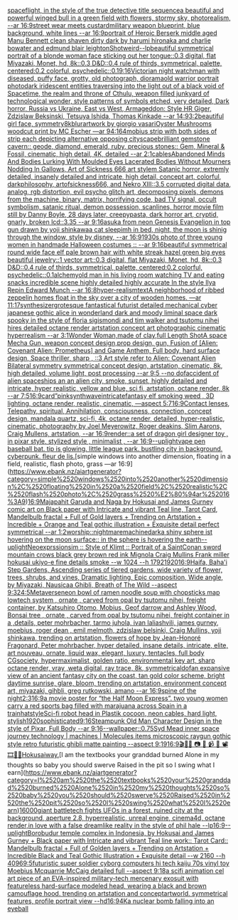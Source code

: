[spaceflight, in the style of the true detective title sequence](https://www.ebank.nz/aiartgenerator?category=spaceflight%2C%2520in%2520the%2520style%2520of%2520the%2520true%2520detective%2520title%2520sequence)[a beautiful and powerful winged bull in a green field with flowers, stormy sky, photorealism, --ar 16:9](https://www.ebank.nz/aiartgenerator?category=a%2520beautiful%2520and%2520powerful%2520winged%2520bull%2520in%2520a%2520green%2520field%2520with%2520flowers%2C%2520stormy%2520sky%2C%2520photorealism%2C%2520--ar%252016%3A9)[street wear meets custard](https://www.ebank.nz/aiartgenerator?category=street%2520wear%2520meets%2520custard)[military weapon blueprint, blue background, white lines --ar 16:9](https://www.ebank.nz/aiartgenerator?category=military%2520weapon%2520blueprint%2C%2520blue%2520background%2C%2520white%2520lines%2520--ar%252016%3A9)[portrait of Heroic Berserk middle aged Manu Bennett clean shaven dirty dark by harumi hironaka and charlie bowater and edmund blair leighton](https://www.ebank.nz/aiartgenerator?category=portrait%2520of%2520Heroic%2520Berserk%2520middle%2520aged%2520Manu%2520Bennett%2520clean%2520shaven%2520dirty%2520dark%2520by%2520harumi%2520hironaka%2520and%2520charlie%2520bowater%2520and%2520edmund%2520blair%2520leighton)[](https://www.ebank.nz/aiartgenerator?category=)[Shot](https://www.ebank.nz/aiartgenerator?category=Shot)[weird](https://www.ebank.nz/aiartgenerator?category=weird)[--lp](https://www.ebank.nz/aiartgenerator?category=--lp)[beautiful symmetrical portrait of a blonde woman face sticking out her tongue::0.3 digital, flat Miyazaki, Monet, hd, 8k::0.3 D&D::0.4 rule of thirds, symmetrical, palette, centered:0.2 colorful, psychedelic::0.1](https://www.ebank.nz/aiartgenerator?category=beautiful%2520symmetrical%2520portrait%2520of%2520a%2520blonde%2520woman%2520face%2520sticking%2520out%2520her%2520tongue%3A%3A0.3%2520digital%2C%2520flat%2520Miyazaki%2C%2520Monet%2C%2520hd%2C%25208k%3A%3A0.3%2520D%26D%3A%3A0.4%2520rule%2520of%2520thirds%2C%2520symmetrical%2C%2520palette%2C%2520centered%3A0.2%2520colorful%2C%2520psychedelic%3A%3A0.1)[9:16](https://www.ebank.nz/aiartgenerator?category=9%3A16)[Victorian night watchman with diseased, puffy face, grotty, old photograph, diorama](https://www.ebank.nz/aiartgenerator?category=Victorian%2520night%2520watchman%2520with%2520diseased%2C%2520puffy%2520face%2C%2520grotty%2C%2520old%2520photograph%2C%2520diorama)[old warrior portrait photo](https://www.ebank.nz/aiartgenerator?category=old%2520warrior%2520portrait%2520photo)[dark iridescent entities traversing into the light out of a black void of Spacetime, the realm and throne of Cthulu, weapon filled junkyard of technological wonder, style patterns of symbols etched, very detailed, Dark horror, Russia vs Ukraine, East vs West, Armageddon: Style HR Giger, Zdzislaw Beksinski, Tetsuya Ishida, Thomas Kinkade --ar 14:9](https://www.ebank.nz/aiartgenerator?category=dark%2520iridescent%2520entities%2520traversing%2520into%2520the%2520light%2520out%2520of%2520a%2520black%2520void%2520of%2520Spacetime%2C%2520the%2520realm%2520and%2520throne%2520of%2520Cthulu%2C%2520weapon%2520filled%2520junkyard%2520of%2520technological%2520wonder%2C%2520style%2520patterns%2520of%2520symbols%2520etched%2C%2520very%2520detailed%2C%2520Dark%2520horror%2C%2520Russia%2520vs%2520Ukraine%2C%2520East%2520vs%2520West%2C%2520Armageddon%3A%2520Style%2520HR%2520Giger%2C%2520Zdzislaw%2520Beksinski%2C%2520Tetsuya%2520Ishida%2C%2520Thomas%2520Kinkade%2520--ar%252014%3A9)[3:2](https://www.ebank.nz/aiartgenerator?category=3%3A2)[beautiful girl face, symmetry](https://www.ebank.nz/aiartgenerator?category=beautiful%2520girl%2520face%2C%2520symmetry)[8k](https://www.ebank.nz/aiartgenerator?category=8k)[blur](https://www.ebank.nz/aiartgenerator?category=blur)[artwork by giorgio vasari](https://www.ebank.nz/aiartgenerator?category=artwork%2520by%2520giorgio%2520vasari)[Oyster Mushrooms woodcut print by MC Escher —ar 94:164](https://www.ebank.nz/aiartgenerator?category=Oyster%2520Mushrooms%2520woodcut%2520print%2520by%2520MC%2520Escher%2520%E2%80%94ar%252094%3A164)[mobius strip with both sides of strip each depicting alternative opposing cityscape](https://www.ebank.nz/aiartgenerator?category=mobius%2520strip%2520with%2520both%2520sides%2520of%2520strip%2520each%2520depicting%2520alternative%2520opposing%2520cityscape)[brilliant gemstone cavern:: geode, diamond, emerald, ruby, precious stones:: Gem, Mineral & Fossil, cinematic, high detail, 4K, detailed --ar 2:1](https://www.ebank.nz/aiartgenerator?category=brilliant%2520gemstone%2520cavern%3A%3A%2520geode%2C%2520diamond%2C%2520emerald%2C%2520ruby%2C%2520precious%2520stones%3A%3A%2520Gem%2C%2520Mineral%2520%26%2520Fossil%2C%2520cinematic%2C%2520high%2520detail%2C%25204K%2C%2520detailed%2520--ar%25202%3A1)[cables](https://www.ebank.nz/aiartgenerator?category=cables)[Abandoned Minds And Bodies Lurking With Moulded Eyes Lacerated Bodies Without Mourners Nodding In Gallows, Art of Sickness 666 art stylem Satanic horror, extremly detailed, insanely detailed and intricate, high detail, concept art, colorful, darkphilosophy, artofsickness666, and Nekro XIII::3.5 corrupted digital data, analog, rgb distortion, evil psycho glitch art, decomposing pixels, demons from the machine, binary, matrix, horrifying code, bad TV signal, occult symbolism, satanic ritual, demon possession, scanlines, horror movie film still by Danny Boyle, 28 days later, creepypasta, dark horror art, cryptid, gnarly, broken lcd::3.35 --ar 9:16](https://www.ebank.nz/aiartgenerator?category=Abandoned%2520Minds%2520And%2520Bodies%2520Lurking%2520With%2520Moulded%2520Eyes%2520Lacerated%2520Bodies%2520Without%2520Mourners%2520Nodding%2520In%2520Gallows%2C%2520Art%2520of%2520Sickness%2520666%2520art%2520stylem%2520Satanic%2520horror%2C%2520extremly%2520detailed%2C%2520insanely%2520detailed%2520and%2520intricate%2C%2520high%2520detail%2C%2520concept%2520art%2C%2520colorful%2C%2520darkphilosophy%2C%2520artofsickness666%2C%2520and%2520Nekro%2520XIII%3A%3A3.5%2520corrupted%2520digital%2520data%2C%2520analog%2C%2520rgb%2520distortion%2C%2520evil%2520psycho%2520glitch%2520art%2C%2520decomposing%2520pixels%2C%2520demons%2520from%2520the%2520machine%2C%2520binary%2C%2520matrix%2C%2520horrifying%2520code%2C%2520bad%2520TV%2520signal%2C%2520occult%2520symbolism%2C%2520satanic%2520ritual%2C%2520demon%2520possession%2C%2520scanlines%2C%2520horror%2520movie%2520film%2520still%2520by%2520Danny%2520Boyle%2C%252028%2520days%2520later%2C%2520creepypasta%2C%2520dark%2520horror%2520art%2C%2520cryptid%2C%2520gnarly%2C%2520broken%2520lcd%3A%3A3.35%2520--ar%25209%3A16)[asuka from neon Genesis Evangelion in top gun drawn by yoji shinkawa](https://www.ebank.nz/aiartgenerator?category=asuka%2520from%2520neon%2520Genesis%2520Evangelion%2520in%2520top%2520gun%2520drawn%2520by%2520yoji%2520shinkawa)[a cat sleepimh in bed, night, the moon is shinig through the window, style by disney, --ar 16:9](https://www.ebank.nz/aiartgenerator?category=a%2520cat%2520sleepimh%2520in%2520bed%2C%2520night%2C%2520the%2520moon%2520is%2520shinig%2520through%2520the%2520window%2C%2520style%2520by%2520disney%2C%2520--ar%252016%3A9)[1930s photo of three young women in handmade Halloween costumes :: --ar 9:16](https://www.ebank.nz/aiartgenerator?category=1930s%2520photo%2520of%2520three%2520young%2520women%2520in%2520handmade%2520Halloween%2520costumes%2520%3A%3A%2520--ar%25209%3A16)[beautiful symmetrical round wide face elf pale brown hair with white streak hazel green big eyes beautiful jewelry::1 vector art::0.3 digital, flat Miyazaki, Monet, hd, 8k::0.3 D&D::0.4 rule of thirds, symmetrical, palette, centered:0.2 colorful, psychedelic::0.1](https://www.ebank.nz/aiartgenerator?category=beautiful%2520symmetrical%2520round%2520wide%2520face%2520elf%2520pale%2520brown%2520hair%2520with%2520white%2520streak%2520hazel%2520green%2520big%2520eyes%2520beautiful%2520jewelry%3A%3A1%2520vector%2520art%3A%3A0.3%2520digital%2C%2520flat%2520Miyazaki%2C%2520Monet%2C%2520hd%2C%25208k%3A%3A0.3%2520D%26D%3A%3A0.4%2520rule%2520of%2520thirds%2C%2520symmetrical%2C%2520palette%2C%2520centered%3A0.2%2520colorful%2C%2520psychedelic%3A%3A0.1)[alchemy](https://www.ebank.nz/aiartgenerator?category=alchemy)[old man in his living room watching TV and eating snacks incredible scene highly detailed highly accurate In the style Ilya Repin Edward Munch --ar 16:8](https://www.ebank.nz/aiartgenerator?category=old%2520man%2520in%2520his%2520living%2520room%2520watching%2520TV%2520and%2520eating%2520snacks%2520incredible%2520scene%2520highly%2520detailed%2520highly%2520accurate%2520In%2520the%2520style%2520Ilya%2520Repin%2520Edward%2520Munch%2520--ar%252016%3A8)[hyper-realism](https://www.ebank.nz/aiartgenerator?category=hyper-realism)[text](https://www.ebank.nz/aiartgenerator?category=text)[A neighborhood of ribbed zeppelin homes float in the sky over a city of wooden homes. —ar 11:17](https://www.ebank.nz/aiartgenerator?category=A%2520neighborhood%2520of%2520ribbed%2520zeppelin%2520homes%2520float%2520in%2520the%2520sky%2520over%2520a%2520city%2520of%2520wooden%2520homes.%2520%E2%80%94ar%252011%3A17)[synthesizer](https://www.ebank.nz/aiartgenerator?category=synthesizer)[grotesque fantastical futurist detailed mechanical cyber japanese gothic alice in wonderland dark and moody liminal space dark spooky in the style of floria sigismondi and tim walker and tsutomu nihei hires detailed octane render artstation concept art photographic cinematic hyperrealism --ar 3:1](https://www.ebank.nz/aiartgenerator?category=grotesque%2520fantastical%2520futurist%2520detailed%2520mechanical%2520cyber%2520japanese%2520gothic%2520alice%2520in%2520wonderland%2520dark%2520and%2520moody%2520liminal%2520space%2520dark%2520spooky%2520in%2520the%2520style%2520of%2520floria%2520sigismondi%2520and%2520tim%2520walker%2520and%2520tsutomu%2520nihei%2520hires%2520detailed%2520octane%2520render%2520artstation%2520concept%2520art%2520photographic%2520cinematic%2520hyperrealism%2520--ar%25203%3A1)[Wonder Woman,made of clay,full Length Shot](https://www.ebank.nz/aiartgenerator?category=Wonder%2520Woman%2Cmade%2520of%2520clay%2Cfull%2520Length%2520Shot)[A space Mecha Gun,  weapon concept design,prop design, gun, Fusion of [Alien: Covenant Alien: Prometheus] and Game Anthem,  Full body,  hard surface design, Space thriller, sharp , ::3  Art style refer to Alien: Covenant Alien   Bilateral symmetry       symmetrical   concept design,  artstation, cinematic,  8k, high detailed,  volume light,  post processing    --ar 9:5   --no dof](https://www.ebank.nz/aiartgenerator?category=A%2520space%2520Mecha%2520Gun%2C%2520%2520weapon%2520concept%2520design%2Cprop%2520design%2C%2520gun%2C%2520Fusion%2520of%2520%5BAlien%3A%2520Covenant%2520Alien%3A%2520Prometheus%5D%2520and%2520Game%2520Anthem%2C%2520%2520Full%2520body%2C%2520%2520hard%2520surface%2520design%2C%2520Space%2520thriller%2C%2520sharp%2520%2C%2520%3A%3A3%2520%2520Art%2520style%2520refer%2520to%2520Alien%3A%2520Covenant%2520Alien%2520%2520%2520Bilateral%2520symmetry%2520%2520%2520%2520%2520%2520%2520symmetrical%2520%2520%2520concept%2520design%2C%2520%2520artstation%2C%2520cinematic%2C%2520%25208k%2C%2520high%2520detailed%2C%2520%2520volume%2520light%2C%2520%2520post%2520processing%2520%2520%2520%2520--ar%25209%3A5%2520%2520%2520--no%2520dof)[accident of alien spaceships an an alien city, smoke, sunset, highly detailed and intricate, hyper realistic, yellow and blue, sci fi, artstation, octane render, 8k --ar 7:5](https://www.ebank.nz/aiartgenerator?category=accident%2520of%2520alien%2520spaceships%2520an%2520an%2520alien%2520city%2C%2520smoke%2C%2520sunset%2C%2520highly%2520detailed%2520and%2520intricate%2C%2520hyper%2520realistic%2C%2520yellow%2520and%2520blue%2C%2520sci%2520fi%2C%2520artstation%2C%2520octane%2520render%2C%25208k%2520--ar%25207%3A5)[16:9](https://www.ebank.nz/aiartgenerator?category=16%3A9)[card”](https://www.ebank.nz/aiartgenerator?category=card%E2%80%9D)[pink](https://www.ebank.nz/aiartgenerator?category=pink)[synthwave](https://www.ebank.nz/aiartgenerator?category=synthwave)[intricate](https://www.ebank.nz/aiartgenerator?category=intricate)[fantasy elf smoking weed , 3D lighting, octane render, realistic, cinematic, —aspect 5:7](https://www.ebank.nz/aiartgenerator?category=fantasy%2520elf%2520smoking%2520weed%2520%2C%25203D%2520lighting%2C%2520octane%2520render%2C%2520realistic%2C%2520cinematic%2C%2520%E2%80%94aspect%25205%3A7)[16:9](https://www.ebank.nz/aiartgenerator?category=16%3A9)[Contact lenses, Telepathy, spiritual, Annihilation, consciousness, connection, concept design, mandala quartz, sci-fi, 4k, octane render, detailed, hyper-realistic, cinematic, photography by Joel Meyerowitz, Roger deakins, Slim Aarons, Craig Mullens, artstation, --ar 16:9](https://www.ebank.nz/aiartgenerator?category=Contact%2520lenses%2C%2520Telepathy%2C%2520spiritual%2C%2520Annihilation%2C%2520consciousness%2C%2520connection%2C%2520concept%2520design%2C%2520mandala%2520quartz%2C%2520sci-fi%2C%25204k%2C%2520octane%2520render%2C%2520detailed%2C%2520hyper-realistic%2C%2520cinematic%2C%2520photography%2520by%2520Joel%2520Meyerowitz%2C%2520Roger%2520deakins%2C%2520Slim%2520Aarons%2C%2520Craig%2520Mullens%2C%2520artstation%2C%2520--ar%252016%3A9)[render::](https://www.ebank.nz/aiartgenerator?category=render%3A%3A)[a set of dragon girl designer toy , in pixar style, stylized style , minimalist , --ar 16:9](https://www.ebank.nz/aiartgenerator?category=a%2520set%2520of%2520dragon%2520girl%2520designer%2520toy%2520%2C%2520in%2520pixar%2520style%2C%2520stylized%2520style%2520%2C%2520minimalist%2520%2C%2520--ar%252016%3A9)[--uplight](https://www.ebank.nz/aiartgenerator?category=--uplight)[vape pen baseball bat. tip is glowing. little league park. bustling city in background. cyberpunk. fleur de lis.](https://www.ebank.nz/aiartgenerator?category=vape%2520pen%2520baseball%2520bat.%2520tip%2520is%2520glowing.%2520little%2520league%2520park.%2520bustling%2520city%2520in%2520background.%2520cyberpunk.%2520fleur%2520de%2520lis.)[simple windows into another dimension, floating in a field, realistic, flash photo, grass —ar 16:9](https://www.ebank.nz/aiartgenerator?category=simple%2520windows%2520into%2520another%2520dimension%2C%2520floating%2520in%2520a%2520field%2C%2520realistic%2C%2520flash%2520photo%2C%2520grass%2520%E2%80%94ar%252016%3A9)[16:9](https://www.ebank.nz/aiartgenerator?category=16%3A9)[Majapahit Garuda and Naga by Hokusai and James Gurney comic art on Black paper with Intricate and vibrant Teal line, Tarot Card, Mandelbulb fractal + Full of Gold layers + Trending on Artstation + Incredible + Orange and Teal gothic illustration + Exquisite detail perfect symmetrical --ar 1:2](https://www.ebank.nz/aiartgenerator?category=Majapahit%2520Garuda%2520and%2520Naga%2520by%2520Hokusai%2520and%2520James%2520Gurney%2520comic%2520art%2520on%2520Black%2520paper%2520with%2520Intricate%2520and%2520vibrant%2520Teal%2520line%2C%2520Tarot%2520Card%2C%2520Mandelbulb%2520fractal%2520%2B%2520Full%2520of%2520Gold%2520layers%2520%2B%2520Trending%2520on%2520Artstation%2520%2B%2520Incredible%2520%2B%2520Orange%2520and%2520Teal%2520gothic%2520illustration%2520%2B%2520Exquisite%2520detail%2520perfect%2520symmetrical%2520--ar%25201%3A2)[worship](https://www.ebank.nz/aiartgenerator?category=worship)[::nightmare](https://www.ebank.nz/aiartgenerator?category=%3A%3Anightmare)[machine](https://www.ebank.nz/aiartgenerator?category=machine)[dark](https://www.ebank.nz/aiartgenerator?category=dark)[a shiny sphere ist hovering on the moon surface:: in the sphere is hovering the earth](https://www.ebank.nz/aiartgenerator?category=a%2520shiny%2520sphere%2520ist%2520hovering%2520on%2520the%2520moon%2520surface%3A%3A%2520in%2520the%2520sphere%2520is%2520hovering%2520the%2520earth)[--uplight](https://www.ebank.nz/aiartgenerator?category=--uplight)[Neoexprssionsim :: Style of Klimt :: Portrait of a Saint](https://www.ebank.nz/aiartgenerator?category=Neoexprssionsim%2520%3A%3A%2520Style%2520of%2520Klimt%2520%3A%3A%2520Portrait%2520of%2520a%2520Saint)[Conan sword mountain crows black grey brown red ink Mignola Craig Mullins Frank miller hokusai ukiyo-e fine details smoke --w 1024 --h 1792](https://www.ebank.nz/aiartgenerator?category=Conan%2520sword%2520mountain%2520crows%2520black%2520grey%2520brown%2520red%2520ink%2520Mignola%2520Craig%2520Mullins%2520Frank%2520miller%2520hokusai%2520ukiyo-e%2520fine%2520details%2520smoke%2520--w%25201024%2520--h%25201792)[1920](https://www.ebank.nz/aiartgenerator?category=1920)[16:9](https://www.ebank.nz/aiartgenerator?category=16%3A9)[Haifa, Baha'i Step Gardens, Ascending series of tiered gardens, wide variety of flower, trees, shrubs, and vines, Dramatic lighting, Epic composition, Wide angle, by Miyazaki, Nausicaa Ghibli, Breath of The Wild --aspect 9:32](https://www.ebank.nz/aiartgenerator?category=Haifa%2C%2520Baha%27i%2520Step%2520Gardens%2C%2520Ascending%2520series%2520of%2520tiered%2520gardens%2C%2520wide%2520variety%2520of%2520flower%2C%2520trees%2C%2520shrubs%2C%2520and%2520vines%2C%2520Dramatic%2520lighting%2C%2520Epic%2520composition%2C%2520Wide%2520angle%2C%2520by%2520Miyazaki%2C%2520Nausicaa%2520Ghibli%2C%2520Breath%2520of%2520The%2520Wild%2520--aspect%25209%3A32)[4:5](https://www.ebank.nz/aiartgenerator?category=4%3A5)[Metaverse](https://www.ebank.nz/aiartgenerator?category=Metaverse)[neon bowl of ramen noodle soup with chopsticks map lowtech system , ornate , carved from opal by tsutomu nihei, freight container, by Katsuhiro Otomo, Mobius, Geof darrow and Ashley Wood, Bonsai tree , ornate , carved from opal by tsutomu nihei, freight container in a ,details, peter mohrbacher, tarmo juhola, ivan laliashvili, james gurney, moebius, roger dean , emil melmoth, zdzislaw belsinki, Craig Mullins, yoji shinkawa, trending on artstation, flowers of hope by Jean-Honoré Fragonard, Peter mohrbacher, hyper detailed, insane details, intricate, elite, art nouveau, ornate, liquid wax, elegant, luxury, tentacles, full body CGsociety, hypermaximalist, golden ratio, environmental key art, sharp octane render, vray ,weta digital, ray trace, 8k, symmetrical](https://www.ebank.nz/aiartgenerator?category=neon%2520bowl%2520of%2520ramen%2520noodle%2520soup%2520with%2520chopsticks%2520map%2520lowtech%2520system%2520%2C%2520ornate%2520%2C%2520carved%2520from%2520opal%2520by%2520tsutomu%2520nihei%2C%2520freight%2520container%2C%2520by%2520Katsuhiro%2520Otomo%2C%2520Mobius%2C%2520Geof%2520darrow%2520and%2520Ashley%2520Wood%2C%2520Bonsai%2520tree%2520%2C%2520ornate%2520%2C%2520carved%2520from%2520opal%2520by%2520tsutomu%2520nihei%2C%2520freight%2520container%2520in%2520a%2520%2Cdetails%2C%2520peter%2520mohrbacher%2C%2520tarmo%2520juhola%2C%2520ivan%2520laliashvili%2C%2520james%2520gurney%2C%2520moebius%2C%2520roger%2520dean%2520%2C%2520emil%2520melmoth%2C%2520zdzislaw%2520belsinki%2C%2520Craig%2520Mullins%2C%2520yoji%2520shinkawa%2C%2520trending%2520on%2520artstation%2C%2520flowers%2520of%2520hope%2520by%2520Jean-Honor%C3%A9%2520Fragonard%2C%2520Peter%2520mohrbacher%2C%2520hyper%2520detailed%2C%2520insane%2520details%2C%2520intricate%2C%2520elite%2C%2520art%2520nouveau%2C%2520ornate%2C%2520liquid%2520wax%2C%2520elegant%2C%2520luxury%2C%2520tentacles%2C%2520full%2520body%2520CGsociety%2C%2520hypermaximalist%2C%2520golden%2520ratio%2C%2520environmental%2520key%2520art%2C%2520sharp%2520octane%2520render%2C%2520vray%2520%2Cweta%2520digital%2C%2520ray%2520trace%2C%25208k%2C%2520symmetrical)[dof](https://www.ebank.nz/aiartgenerator?category=dof)[an expansive view of an ancient fantasy city on the coast, tan gold color scheme, bright daytime sunrise, glare, bloom, trending on artstation, environment concept art, miyazaki, gihbli, greg rutkowski, amano --ar 16:9](https://www.ebank.nz/aiartgenerator?category=an%2520expansive%2520view%2520of%2520an%2520ancient%2520fantasy%2520city%2520on%2520the%2520coast%2C%2520tan%2520gold%2520color%2520scheme%2C%2520bright%2520daytime%2520sunrise%2C%2520glare%2C%2520bloom%2C%2520trending%2520on%2520artstation%2C%2520environment%2520concept%2520art%2C%2520miyazaki%2C%2520gihbli%2C%2520greg%2520rutkowski%2C%2520amano%2520--ar%252016%3A9)[spine of the night](https://www.ebank.nz/aiartgenerator?category=spine%2520of%2520the%2520night)[2:3](https://www.ebank.nz/aiartgenerator?category=2%3A3)[16:9](https://www.ebank.nz/aiartgenerator?category=16%3A9)[a movie poster for “the Half Moon Express”. two young women carry a red sports bag filled with marajuana across Spain in a train](https://www.ebank.nz/aiartgenerator?category=a%2520movie%2520poster%2520for%2520%E2%80%9Cthe%2520Half%2520Moon%2520Express%E2%80%9D.%2520two%2520young%2520women%2520carry%2520a%2520red%2520sports%2520bag%2520filled%2520with%2520marajuana%2520across%2520Spain%2520in%2520a%2520train)[hat](https://www.ebank.nz/aiartgenerator?category=hat)[style](https://www.ebank.nz/aiartgenerator?category=style)[Sci-fi robot head in Plastik cocoon, neon cables, hard light, stylish](https://www.ebank.nz/aiartgenerator?category=Sci-fi%2520robot%2520head%2520in%2520Plastik%2520cocoon%2C%2520neon%2520cables%2C%2520hard%2520light%2C%2520stylish)[1920](https://www.ebank.nz/aiartgenerator?category=1920)[sophisticated](https://www.ebank.nz/aiartgenerator?category=sophisticated)[9:16](https://www.ebank.nz/aiartgenerator?category=9%3A16)[Steampunk Old Man Character Design in the style of Pixar, Full Body --ar 9:16](https://www.ebank.nz/aiartgenerator?category=Steampunk%2520Old%2520Man%2520Character%2520Design%2520in%2520the%2520style%2520of%2520Pixar%2C%2520Full%2520Body%2520--ar%25209%3A16)[--wallpaper](https://www.ebank.nz/aiartgenerator?category=--wallpaper)[::0.75](https://www.ebank.nz/aiartgenerator?category=%3A%3A0.75)[Syd Mead   inner space journey  technology | machines | Molecules items microscopic raygun gothic style retro futuristic  ghibli matte painting --aspect 9:19](https://www.ebank.nz/aiartgenerator?category=Syd%2520Mead%2520%2520%2520inner%2520space%2520journey%2520%2520technology%2520%7C%2520machines%2520%7C%2520Molecules%2520items%2520microscopic%2520raygun%2520gothic%2520style%2520retro%2520futuristic%2520%2520ghibli%2520matte%2520painting%2520--aspect%25209%3A19)[16:9](https://www.ebank.nz/aiartgenerator?category=16%3A9)[🎬🌈📼 📷 📸 📹 🎥 📽 🎞🧬🌌](https://www.ebank.nz/aiartgenerator?category=%F0%9F%8E%AC%F0%9F%8C%88%F0%9F%93%BC%2520%F0%9F%93%B7%2520%F0%9F%93%B8%2520%F0%9F%93%B9%2520%F0%9F%8E%A5%2520%F0%9F%93%BD%2520%F0%9F%8E%9E%F0%9F%A7%AC%F0%9F%8C%8C)[Hokusai](https://www.ebank.nz/aiartgenerator?category=Hokusai)[way.](https://www.ebank.nz/aiartgenerator?category=way.)[I am the textbooks your granddad burned Alone in my thoughts so baby you should swerve Raised in the pit so I swing what I earn](https://www.ebank.nz/aiartgenerator?category=I%2520am%2520the%2520textbooks%2520your%2520granddad%2520burned%2520Alone%2520in%2520my%2520thoughts%2520so%2520baby%2520you%2520should%2520swerve%2520Raised%2520in%2520the%2520pit%2520so%2520I%2520swing%2520what%2520I%2520earn)[16000](https://www.ebank.nz/aiartgenerator?category=16000)[giant battletech fights UFOs in a forest, ruined city at the background, aperture 2.8, hyperrealistic, unreal engine, cinema4d, octane render,](https://www.ebank.nz/aiartgenerator?category=giant%2520battletech%2520fights%2520UFOs%2520in%2520a%2520forest%2C%2520ruined%2520city%2520at%2520the%2520background%2C%2520aperture%25202.8%2C%2520hyperrealistic%2C%2520unreal%2520engine%2C%2520cinema4d%2C%2520octane%2520render%2C)[in love with a false dreamlike reality in the style of phil hale --lp](https://www.ebank.nz/aiartgenerator?category=in%2520love%2520with%2520a%2520false%2520dreamlike%2520reality%2520in%2520the%2520style%2520of%2520phil%2520hale%2520--lp)[16:9](https://www.ebank.nz/aiartgenerator?category=16%3A9)[--uplight](https://www.ebank.nz/aiartgenerator?category=--uplight)[Borobudur temple complex in Indonesia, by Hokusai and James Gurney + Black paper with Intricate and vibrant Teal line work:: Tarot Card:: Mandelbulb fractal + Full of Golden layers + Trending on Artstation + Incredible Black and Teal Gothic Illustration + Exquisite detail  --w 2160 --h 4096](https://www.ebank.nz/aiartgenerator?category=Borobudur%2520temple%2520complex%2520in%2520Indonesia%2C%2520by%2520Hokusai%2520and%2520James%2520Gurney%2520%2B%2520Black%2520paper%2520with%2520Intricate%2520and%2520vibrant%2520Teal%2520line%2520work%3A%3A%2520Tarot%2520Card%3A%3A%2520Mandelbulb%2520fractal%2520%2B%2520Full%2520of%2520Golden%2520layers%2520%2B%2520Trending%2520on%2520Artstation%2520%2B%2520Incredible%2520Black%2520and%2520Teal%2520Gothic%2520Illustration%2520%2B%2520Exquisite%2520detail%2520%2520--w%25202160%2520--h%25204096)[9:5](https://www.ebank.nz/aiartgenerator?category=9%3A5)[futuristic super soldier cyborg computers hi tech kaiju 70s vinyl toy Moebius Mcquarrie McCaig detailed full --aspect 9:18](https://www.ebank.nz/aiartgenerator?category=futuristic%2520super%2520soldier%2520cyborg%2520computers%2520hi%2520tech%2520kaiju%252070s%2520vinyl%2520toy%2520Moebius%2520Mcquarrie%2520McCaig%2520detailed%2520full%2520--aspect%25209%3A18)[a scifi animation cel art piece of an EVA-inspired military-tech mercenary exosuit with featureless hard-surface modeled head, wearing a black and brown camouflage hood. trending on artstation and conceptartworld. symmetrical features, profile portrait view --hd](https://www.ebank.nz/aiartgenerator?category=a%2520scifi%2520animation%2520cel%2520art%2520piece%2520of%2520an%2520EVA-inspired%2520military-tech%2520mercenary%2520exosuit%2520with%2520featureless%2520hard-surface%2520modeled%2520head%2C%2520wearing%2520a%2520black%2520and%2520brown%2520camouflage%2520hood.%2520trending%2520on%2520artstation%2520and%2520conceptartworld.%2520symmetrical%2520features%2C%2520profile%2520portrait%2520view%2520--hd)[16:9](https://www.ebank.nz/aiartgenerator?category=16%3A9)[4K](https://www.ebank.nz/aiartgenerator?category=4K)[a nuclear bomb falling into an eyeball](https://www.ebank.nz/aiartgenerator?category=a%2520nuclear%2520bomb%2520falling%2520into%2520an%2520eyeball)